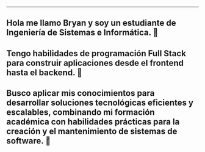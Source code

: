 
-----------------------------------------------------------------------------------------------------------------------------------------------------------------------------------------
Hola me llamo Bryan y soy un estudiante de Ingeniería de Sistemas e Informática. 🔭
-----------------------------------------------------------------------------------------------------------------------------------------------------------------------------------------
Tengo habilidades de programación Full Stack para construir aplicaciones desde el frontend hasta el backend. 🔭
-----------------------------------------------------------------------------------------------------------------------------------------------------------------------------------------
Busco aplicar mis conocimientos para desarrollar soluciones tecnológicas eficientes y escalables, combinando mi formación académica con habilidades prácticas para la creación y el mantenimiento de sistemas de software. 🔭
-----------------------------------------------------------------------------------------------------------------------------------------------------------------------------------------

